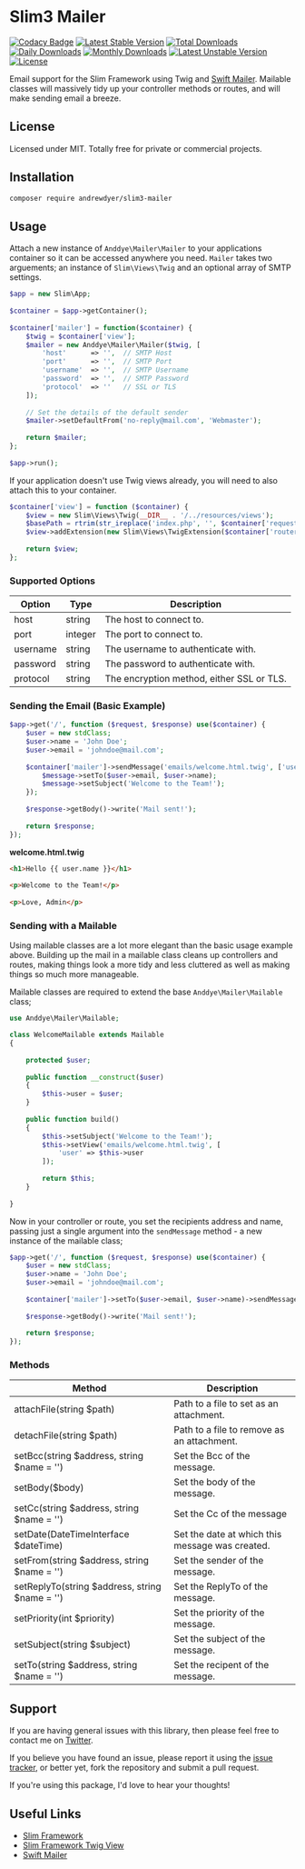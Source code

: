 # Slim3 Mailer

[![Codacy Badge](https://api.codacy.com/project/badge/Grade/22e680c56faa40a493455089195bf841)](https://www.codacy.com/app/andrewdyer/slim3-mailer?utm_source=github.com&amp;utm_medium=referral&amp;utm_content=andrewdyer/slim3-mailer&amp;utm_campaign=Badge_Grade)
[![Latest Stable Version](https://poser.pugx.org/andrewdyer/slim3-mailer/v/stable)](https://packagist.org/packages/andrewdyer/slim3-mailer)
[![Total Downloads](https://poser.pugx.org/andrewdyer/slim3-mailer/downloads)](https://packagist.org/packages/andrewdyer/slim3-mailer)
[![Daily Downloads](https://poser.pugx.org/andrewdyer/slim3-mailer/d/daily)](https://packagist.org/packages/andrewdyer/slim3-mailer)
[![Monthly Downloads](https://poser.pugx.org/andrewdyer/slim3-mailer/d/monthly)](https://packagist.org/packages/andrewdyer/slim3-mailer)
[![Latest Unstable Version](https://poser.pugx.org/andrewdyer/slim3-mailer/v/unstable)](https://packagist.org/packages/andrewdyer/slim3-mailer)
[![License](https://poser.pugx.org/andrewdyer/slim3-mailer/license)](https://packagist.org/packages/andrewdyer/slim3-mailer)

Email support for the Slim Framework using Twig and 
[Swift Mailer](https://github.com/swiftmailer/swiftmailer). Mailable classes will
massively  tidy up your controller methods or routes, and will make sending email 
a breeze.

## License

Licensed under MIT. Totally free for private or commercial projects.

## Installation

```bash
composer require andrewdyer/slim3-mailer
```

## Usage

Attach a new instance of `Anddye\Mailer\Mailer` to your applications container so 
it can be accessed anywhere you need. `Mailer` takes two arguements; an instance of 
`Slim\Views\Twig` and an optional array of SMTP settings.

```php
$app = new Slim\App;
    
$container = $app->getContainer();
       
$container['mailer'] = function($container) {
    $twig = $container['view'];
    $mailer = new Anddye\Mailer\Mailer($twig, [
        'host'      => '',  // SMTP Host
        'port'      => '',  // SMTP Port
        'username'  => '',  // SMTP Username
        'password'  => '',  // SMTP Password
        'protocol'  => ''   // SSL or TLS
    ]);
        
    // Set the details of the default sender
    $mailer->setDefaultFrom('no-reply@mail.com', 'Webmaster');
    
    return $mailer;
};
    
$app->run();
```

If your application doesn't use Twig views already, you will need to also attach 
this to your container.

```php
$container['view'] = function ($container) {
    $view = new Slim\Views\Twig(__DIR__ . '/../resources/views');
    $basePath = rtrim(str_ireplace('index.php', '', $container['request']->getUri()->getBasePath()), '/');
    $view->addExtension(new Slim\Views\TwigExtension($container['router'], $basePath));
    
    return $view;
};
``` 

### Supported Options

| Option | Type | Description |
| --- | --- | --- |
| host | string | The host to connect to. |
| port | integer | The port to connect to. |
| username | string | The username to authenticate with. |
| password | string | The password to authenticate with. |
| protocol | string | The encryption method, either SSL or TLS. |

### Sending the Email (Basic Example)

```php
$app->get('/', function ($request, $response) use($container) {
    $user = new stdClass;
    $user->name = 'John Doe';
    $user->email = 'johndoe@mail.com';
    
    $container['mailer']->sendMessage('emails/welcome.html.twig', ['user' => $user], function($message) use($user) {
        $message->setTo($user->email, $user->name);
        $message->setSubject('Welcome to the Team!');
    });
    
    $response->getBody()->write('Mail sent!');
    
    return $response;
});
```
**welcome.html.twig**

```html
<h1>Hello {{ user.name }}</h1>
    
<p>Welcome to the Team!</p>
    
<p>Love, Admin</p>
```

### Sending with a Mailable

Using mailable classes are a lot more elegant than the basic usage example above. Building 
up the mail in a mailable class cleans up controllers and routes, making things look 
a more tidy and less cluttered as well as making things so much more manageable.

Mailable classes are required to extend the base `Anddye\Mailer\Mailable` class;

```php
use Anddye\Mailer\Mailable;

class WelcomeMailable extends Mailable
{
    
    protected $user;
    
    public function __construct($user)
    {
        $this->user = $user;
    }
    
    public function build()
    {
        $this->setSubject('Welcome to the Team!');
        $this->setView('emails/welcome.html.twig', [
            'user' => $this->user
        ]);
        
        return $this;
    }
    
}
```

Now in your controller or route, you set the recipients address and name, passing 
just a single argument into the `sendMessage` method - a new instance of the mailable 
class;

```php
$app->get('/', function ($request, $response) use($container) {
    $user = new stdClass;
    $user->name = 'John Doe';
    $user->email = 'johndoe@mail.com';
    
    $container['mailer']->setTo($user->email, $user->name)->sendMessage(new WelcomeMailable($user));
     
    $response->getBody()->write('Mail sent!');
    
    return $response;
});
```

### Methods

| Method | Description |
| --- | --- |
| attachFile(string $path) | Path to a file to set as an attachment. |
| detachFile(string $path) | Path to a file to remove as an attachment. |
| setBcc(string $address, string $name = '') | Set the Bcc of the message. |
| setBody($body) | Set the body of the message. |
| setCc(string $address, string $name = '') | Set the Cc of the message |
| setDate(DateTimeInterface $dateTime) | Set the date at which this message was created. |
| setFrom(string $address, string $name = '') | Set the sender of the message. |
| setReplyTo(string $address, string $name = '') | Set the ReplyTo of the message. |
| setPriority(int $priority) | Set the priority of the message. |
| setSubject(string $subject) | Set the subject of the message. |
| setTo(string $address, string $name = '') | Set the recipent of the message. |

## Support

If you are having general issues with this library, then please feel free to contact me on [Twitter](https://twitter.com/andyer92).

If you believe you have found an issue, please report it using the [issue tracker](https://github.com/andrewdyer/slim3-mailer/issues), or better yet, fork the repository and submit a pull request.

If you're using this package, I'd love to hear your thoughts!

## Useful Links

* [Slim Framework](https://www.slimframework.com)
* [Slim Framework Twig View](https://github.com/slimphp/Twig-View)
* [Swift Mailer](https://github.com/swiftmailer/swiftmailer)
